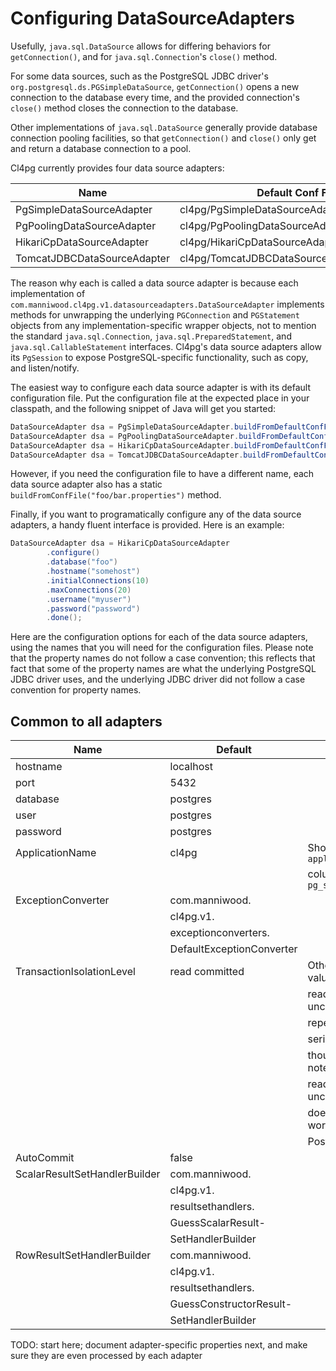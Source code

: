# Configuring DataSourceAdapters

Usefully, `java.sql.DataSource` allows for differing behaviors for 
`getConnection()`, and for `java.sql.Connection`'s `close()` method.

For some data sources, such as the PostgreSQL JDBC driver's 
`org.postgresql.ds.PGSimpleDataSource`, `getConnection()` opens
a new connection to the database every time, and the provided
connection's `close()` method closes the connection to the database.

Other implementations of `java.sql.DataSource` generally provide
database connection pooling facilities, so that `getConnection()`
and `close()` only get and return a database connection to a pool.

Cl4pg currently provides four data source adapters:

Name                         | Default Conf File                            | Wraps this DataSource
-----------------------------|----------------------------------------------|------------------
PgSimpleDataSourceAdapter    | cl4pg/PgSimpleDataSourceAdapter.properties   | PGSimpleDataSource
PgPoolingDataSourceAdapter   | cl4pg/PgPoolingDataSourceAdapter.properties  | PGPoolingDataSource
HikariCpDataSourceAdapter    | cl4pg/HikariCpDataSourceAdapter.properties   | [HikariDataSource](http://brettwooldridge.github.io/HikariCP/)
TomcatJDBCDataSourceAdapter  | cl4pg/TomcatJDBCDataSourceAdapter.properties | [TomcatJDBCDataSource](https://people.apache.org/~fhanik/jdbc-pool/jdbc-pool.html)

The reason why each is called a data source adapter is because
each implementation of `com.manniwood.cl4pg.v1.datasourceadapters.DataSourceAdapter`
implements methods for unwrapping the underlying `PGConnection` and `PGStatement`
objects from any implementation-specific wrapper objects, not to mention the standard
`java.sql.Connection`, `java.sql.PreparedStatement`, and `java.sql.CallableStatement` 
interfaces. Cl4pg's data source adapters allow its `PgSession` to expose PostgreSQL-specific 
functionality, such as copy, and listen/notify.

The easiest way to configure each data source adapter is with its
default configuration file. Put the configuration file at the expected place
in your classpath, and the following snippet of Java will get you started:

```Java
DataSourceAdapter dsa = PgSimpleDataSourceAdapter.buildFromDefaultConfFile();
DataSourceAdapter dsa = PgPoolingDataSourceAdapter.buildFromDefaultConfFile();
DataSourceAdapter dsa = HikariCpDataSourceAdapter.buildFromDefaultConfFile();
DataSourceAdapter dsa = TomcatJDBCDataSourceAdapter.buildFromDefaultConfFile();
```

However, if you need the configuration file to have a different name, each
data source adapter also has a static `buildFromConfFile("foo/bar.properties")` method.

Finally, if you want to programatically configure any of the data source adapters,
a handy fluent interface is provided. Here is an example:

```Java
DataSourceAdapter dsa = HikariCpDataSourceAdapter
        .configure()
        .database("foo")
        .hostname("somehost")
        .initialConnections(10)
        .maxConnections(20)
        .username("myuser")
        .password("password")
        .done();
```

Here are the configuration options for each of the data source adapters, using
the names that you will need for the configuration files. Please note that the
property names do not follow a case convention; this reflects that fact that
some of the property names are what the underlying PostgreSQL JDBC driver uses,
and the underlying JDBC driver did not follow a case convention for property names.

## Common to all adapters

Name                          | Default                   | Notes
------------------------------|---------------------------|--------
hostname                      | localhost                 | 
port                          | 5432                      | 
database                      | postgres                  | 
user                          | postgres                  | 
password                      | postgres                  | 
ApplicationName               | cl4pg                     | Shows up in the `application_name` 
                              |                           | column of `pg_stat_activity`
ExceptionConverter            | com.manniwood.            |
                              | cl4pg.v1.                 |
                              | exceptionconverters.      |
                              | DefaultExceptionConverter |
TransactionIsolationLevel     | read committed            | Other valid values are
                              |                           | read uncommitted
                              |                           | repeatable read
                              |                           | serializable
                              |                           | though please note that 
                              |                           | read uncommitted
                              |                           | doesn't actually work for 
                              |                           | PostgreSQL
AutoCommit                    | false                     |
ScalarResultSetHandlerBuilder | com.manniwood.            |
                              | cl4pg.v1.                 |
                              | resultsethandlers.        |
                              | GuessScalarResult-        |
                              | SetHandlerBuilder         | 
RowResultSetHandlerBuilder    | com.manniwood.            |
                              | cl4pg.v1.                 |
                              | resultsethandlers.        |
                              | GuessConstructorResult-   |
                              | SetHandlerBuilder         |


TODO: start here; document adapter-specific properties next, and make sure they
are even processed by each adapter


